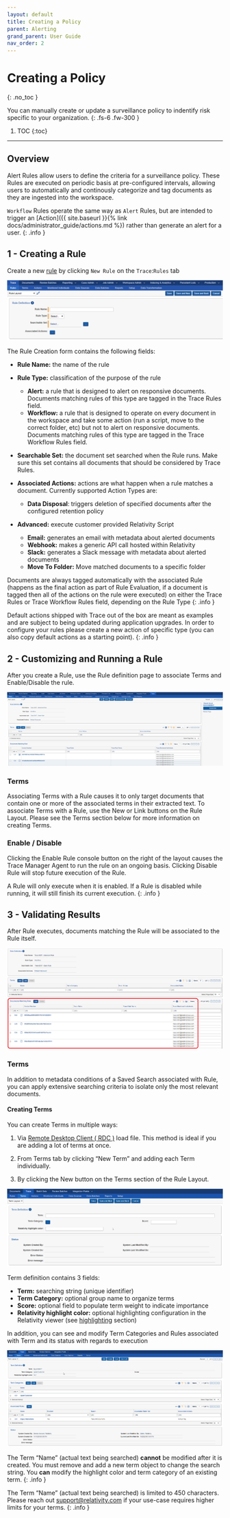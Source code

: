 ```yaml
---
layout: default
title: Creating a Policy
parent: Alerting
grand_parent: User Guide
nav_order: 2
---
```


# Creating a Policy
{: .no_toc }


You can manually create or update a surveillance policy to indentify risk specific to your organization.
{: .fs-6 .fw-300 }

1. TOC
{:toc}

---

## Overview

Alert Rules allow users to define the criteria for a surveillance policy. These Rules are executed on periodic basis at pre-configured intervals, allowing users to automatically and continously categorize and tag documents as they are ingested into the workspace.

`Workflow` Rules operate the same way as `Alert` Rules, but are intended to trigger an [Action]({{ site.baseurl }}{% link docs/administrator_guide/actions.md %}) rather than generate an alert for a user.
{: .info }

## 1 - Creating a Rule

Create a new [rule](#_Glossary) by clicking `New Rule` on the `Trace`:`Rules` tab

![1571081144550](media/alert_rules/1571081144550.png)

The Rule Creation form contains the following fields:

-   **Rule Name:** the name of the rule

- **Rule Type:** classification of the purpose of the rule

  -   **Alert:** a rule that is designed to alert on responsive documents. Documents matching rules of this type are tagged in the Trace Rules field.
  -   **Workflow:** a rule that is designed to operate on every document in the workspace and take some action (run a script, move to the correct folder, etc) but not to alert on responsive documents. Documents matching rules of this type are tagged in the Trace Workflow Rules field.

-   **Searchable Set:** the document set searched when the Rule runs. Make sure this set contains all documents that should be considered by Trace Rules.
    
-   **Associated Actions:** actions are what happen when a rule matches a document. Currently supported Action Types are:
    -   **Data Disposal**: triggers deletion of specified documents after the configured retention policy
-   **Advanced:** execute customer provided Relativity Script
    -   **Email:** generates an email with metadata about alerted documents
    -   **Webhook:** makes a generic API call hosted within Relativity
    -   **Slack:** generates a Slack message with metadata about alerted documents
    -   **Move To Folder:** Move matched documents to a specific folder

Documents are always tagged automatically with the associated Rule (happens as the final action as part of Rule Evaluation, if a document is tagged then all of the actions on the rule were executed) on either the Trace Rules or Trace Workflow Rules field, depending on the Rule Type
{: .info }

Default actions shipped with Trace out of the box are meant as examples and are subject to being updated during application upgrades. In order to configure your rules please create a new action of specific type (you can also copy default actions as a starting point).
{: .info }

## 2 - Customizing and Running a Rule

After you create a Rule, use the Rule definition page to associate Terms and Enable/Disable the rule.

![1571079859530](media/alert_rules/1571079859530.png)

### Terms

Associating Terms with a Rule causes it to only target documents that contain one or more of the associated terms in their extracted text. To associate Terms with a Rule, use the New or Link buttons on the Rule Layout. Please see the Terms section below for more information on creating Terms.

### Enable / Disable

Clicking the Enable Rule console button on the right of the layout causes the Trace Manager Agent to run the rule on an ongoing basis. Clicking Disable Rule will stop future execution of the Rule.

A Rule will only execute when it is enabled. If a Rule is disabled while running, it will still finish its current execution.
{: .info }



## 3 - Validating Results

After Rule executes, documents matching the Rule will be associated to the Rule itself.

![1571081067899](media/alert_rules/1571081067899.png)

### Terms

In addition to metadata conditions of a Saved Search associated with Rule, you can apply extensive searching criteria to isolate only the most relevant documents.

#### Creating Terms

You can create Terms in multiple ways:

1.  Via [Remote Desktop Client ( RDC )](https://help.relativity.com/9.6/Content/Relativity/Relativity_Desktop_Client/Relativity_Desktop_Client.htm) load file. This method is ideal if you are adding a lot of terms at once.
    
2.  From Terms tab by clicking “New Term” and adding each Term individually.

3.  By clicking the New button on the Terms section of the Rule Layout.

![](media/alert_rules/e2a523416ac9607f8b2e9f42e2287e0f.png)

Term definition contains 3 fields:

-   **Term:** searching string (unique identifier)
-   **Term Category:** optional group name to organize terms
-   **Score:** optional field to populate term weight to indicate importance
-   **Relativity highlight color:** optional highlighting configuration in the
    Relativity viewer (see [highlighting](#highlighting) section)

In addition, you can see and modify Term Categories and Rules associated with Term and its status with regards to execution

![](media/alert_rules/5b46e7806548749e50586196d43aa468.png)

The Term “Name” (actual text being searched) **cannot** be modified after it is created. You must remove and add a new term object to change the search string. You **can** modify the highlight color and term category of an existing term.
{: .info }

The Term “Name” (actual text being searched) is limited to 450 characters. Please reach out [support@relativity.com](mailto:support@relativity.com) if your use-case requires higher limits for your terms.
{: .info }